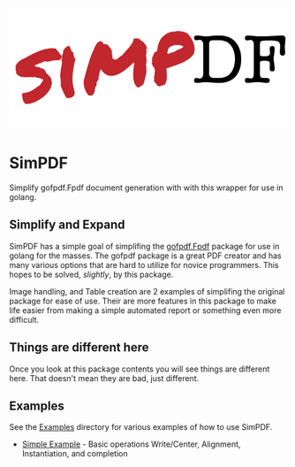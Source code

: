 ![SimPDF](./test/images/simpdf.png)

# SimPDF

Simplify gofpdf.Fpdf document generation with with this wrapper for use in golang.

## Simplify and Expand

SimPDF has a simple goal of simplifing the [gofpdf.Fpdf](https://github.com/jung-kurt/gofpdf/) package for use in golang
for the masses. The gofpdf package is a great PDF creator and has many various options that are hard to utilize for novice
programmers. This hopes to be solved, _slightly_, by this package.

Image handling, and Table creation are 2 examples of simplifing the original package for ease of use. Their are more features
in this package to make life easier from making a simple automated report or something even more difficult.

## Things are different here

Once you look at this package contents you will see things are different here. That doesn't mean they are bad, just different.

## Examples

See the [Examples](./examples) directory for various examples of how to use SimPDF. 

- [Simple Example](./examples/simple.go) - Basic operations Write/Center, Alignment, Instantiation, and completion
